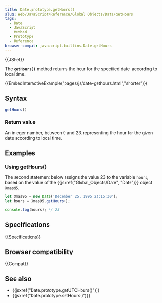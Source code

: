 ```yaml
---
title: Date.prototype.getHours()
slug: Web/JavaScript/Reference/Global_Objects/Date/getHours
tags:
  - Date
  - JavaScript
  - Method
  - Prototype
  - Reference
browser-compat: javascript.builtins.Date.getHours
---
```

{{JSRef}}

The **`getHours()`** method returns the hour for the specified date, according
to local time.

{{EmbedInteractiveExample("pages/js/date-gethours.html","shorter")}}

## Syntax

```js
getHours()
```

### Return value

An integer number, between 0 and 23, representing the hour for the given date
according to local time.

## Examples

### Using getHours()

The second statement below assigns the value 23 to the variable `hours`, based
on the value of the {{jsxref("Global_Objects/Date", "Date")}}
object `Xmas95`.

```js
let Xmas95 = new Date('December 25, 1995 23:15:30');
let hours = Xmas95.getHours();

console.log(hours); // 23
```

## Specifications

{{Specifications}}

## Browser compatibility

{{Compat}}

## See also

- {{jsxref("Date.prototype.getUTCHours()")}}
- {{jsxref("Date.prototype.setHours()")}}
